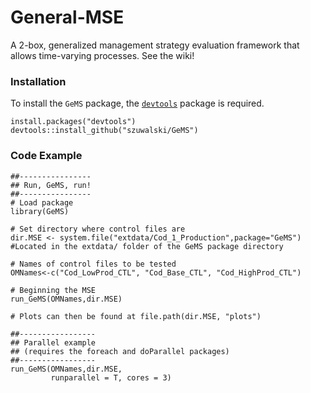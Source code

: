 # General-MSE
A 2-box, generalized management strategy evaluation framework that allows time-varying processes.
See the wiki!

### Installation
To install the `GeMS` package, the [`devtools`](https://www.rstudio.com/products/rpackages/devtools/) package is required.

```
install.packages("devtools")
devtools::install_github("szuwalski/GeMS")
```

### Code Example
```
##----------------
## Run, GeMS, run!
##----------------
# Load package
library(GeMS)

# Set directory where control files are
dir.MSE <- system.file("extdata/Cod_1_Production",package="GeMS") #Located in the extdata/ folder of the GeMS package directory

# Names of control files to be tested
OMNames<-c("Cod_LowProd_CTL", "Cod_Base_CTL", "Cod_HighProd_CTL")

# Beginning the MSE
run_GeMS(OMNames,dir.MSE)

# Plots can then be found at file.path(dir.MSE, "plots")

##-----------------
## Parallel example
## (requires the foreach and doParallel packages)
##-----------------
run_GeMS(OMNames,dir.MSE,
         runparallel = T, cores = 3)
```
